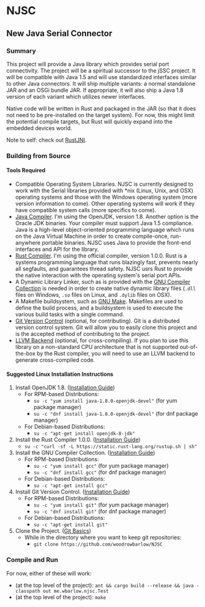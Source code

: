 # NJSC
## New Java Serial Connector

### Summary

This project will provide a Java library which provides serial port
connectivity. The project will be a spiritual successor to the jSSC project. It
will be compatible with Java 1.5 and will use standardized interfaces similar to
other Java connectors. It will ship multiple variants: a normal standalone JAR
and an OSGi bundle JAR. If appropriate, it will also ship a Java 1.8 version of
each variant which utilizes newer interfaces.

Native code will be written in Rust and packaged in the JAR (so that it does not
need to be pre-installed on the target system). For now, this might limit the
potential compile targets, but Rust will quickly expand into the embedded
devices world.

Note to self: check out [RustJNI](https://github.com/Monnoroch/RustJni).

### Building from Source

#### Tools Required

* Compatible Operating System Libraries. NJSC is currently designed to work with
the Serial libraries provided with *nix (Linux, Unix, and OSX) operating systems
and those with the Windows operating system (more version information to come).
Other operating systems will work if they have compatible system calls (more
specifics to come).
* [Java Compiler](http://openjdk.java.net/). I'm using the OpenJDK, version 1.8.
Another option is the Oracle JDK binaries. Your compiler must support Java 1.5
compliance. Java is a high-level object-oriented programming language which runs
on the Java Virtual Machine in order to create compile-once, run-anywhere
portable binaries. NJSC uses Java to provide the front-end interfaces and API
for the library.
* [Rust Compiler](http://www.rust-lang.org/). I'm using the official compiler,
version 1.0.0. Rust is a systems programming language that runs blazingly fast,
prevents nearly all segfaults, and guarantees thread safety. NJSC usrs Rust to
provide the native interaction with the operating system's serial port APIs.
* A Dynamic Library Linker, such as is provided with the
[GNU Compiler Collection](https://gcc.gnu.org/) is needed in order to create
native dynamic library files (`.dll` files on Windows, `.so` files on Linux, and
`.dylib` files on OSX).
* A Makefile buildsystem, such as [GNU Make](http://www.gnu.org/software/make/).
Makefiles are used to define the build process, and a buildsystem is used to
execute the various build tasks with a single command.
* [Git Version Control](https://git-scm.com/) (optional, for contributing). Git
is a distributed version control system. Git will allow you to easily clone this
project and is the accepted method of contributing to the project.
* [LLVM Backend](http://llvm.org/) (optional, for cross-compiling). If you plan
to use this library on a non-standard CPU architecture that is not supported
out-of-the-box by the Rust compiler, you will need to use an LLVM backend to
generate cross-compiled code.

#### Suggested Linux Installation Instructions

1. Install OpenJDK 1.8. ([Installation Guide](http://openjdk.java.net/install/index.html))
   * For RPM-based Distributions:
     * `su -c "yum install java-1.8.0-openjdk-devel"` (for yum package manager)
     * `su -c "dnf install java-1.8.0-openjdk-devel"` (for dnf package manager)
   * For Debian-based Distributions:
     * `su -c "apt-get install openjdk-8-jdk"`
2. Install the Rust Compiler 1.0.0. ([Installation Guide](https://doc.rust-lang.org/stable/book/installing-rust.html))
   * `su -c "curl -sf -L https://static.rust-lang.org/rustup.sh | sh"`
3. Install the GNU Compiler Collection. ([Installation Guide](https://gcc.gnu.org/install/))
   * For RPM-based Distributions:
     * `su -c "yum install gcc"` (for yum package manager)
     * `su -c "dnf install gcc"` (for dnf package manager)
   * For Debian-based Distributions:
     * `su -c "apt-get install gcc"`
4. Install Git Version Control. ([Installation Guide](https://git-scm.com/download/linux))
   * For RPM-based Distributions:
     * `su -c "yum install git"` (for yum package manager)
     * `su -c "dnf install git"` (for dnf package manager)
   * For Debian-based Distributions:
     * `su -c "apt-get install git"`
5. Clone the Project. ([Git Basics](https://git-scm.com/book/en/v2/Git-Basics-Getting-a-Git-Repository#Cloning-an-Existing-Repository))
   * While in the directory where you want to keep git repositories:
     * `git clone https://github.com/woodrowbarlow/NJSC`

### Compile and Run

For now, either of these will work:

 * (at the top level of the project): `ant && cargo build --release && java -classpath out me.wbarlow.njsc.Test`
 * (at the top level of the project): `make`
